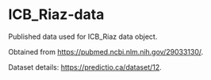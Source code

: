 # ICB_Riaz-data

Published data used for ICB_Riaz data object.

Obtained from https://pubmed.ncbi.nlm.nih.gov/29033130/.

Dataset details: https://predictio.ca/dataset/12.
